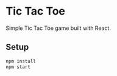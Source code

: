 # Tic Tac Toe

Simple Tic Tac Toe game built with React.

## Setup

```bash
npm install
npm start
```
